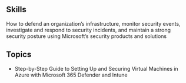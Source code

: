 ## Skills
How to defend an organization’s infrastructure, monitor security events, investigate and respond to security incidents, 
and maintain a strong security posture using Microsoft’s security products and solutions

## Topics
- Step-by-Step Guide to Setting Up and Securing Virtual Machines in Azure with Microsoft 365 Defender and Intune
